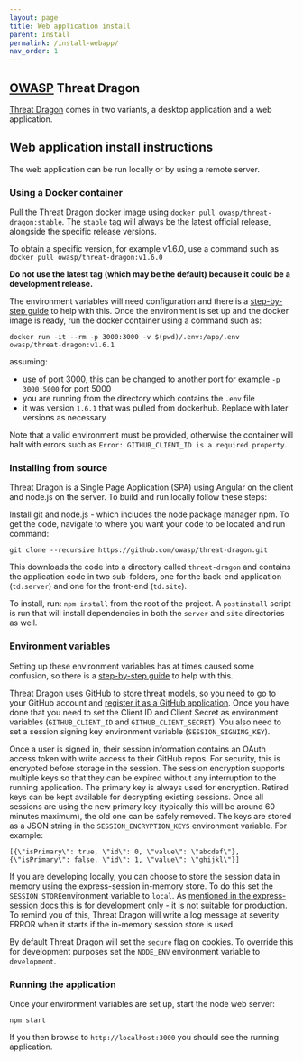 ```yaml
---
layout: page
title: Web application install
parent: Install
permalink: /install-webapp/
nav_order: 1
---
```


## [OWASP](https://www.owasp.org) Threat Dragon

[Threat Dragon](http://owasp.org/www-project-threat-dragon) comes in two variants,
a desktop application and a web application.

## Web application install instructions

The web application can be run locally or by using a remote server.

### Using a Docker container

Pull the Threat Dragon docker image using `docker pull owasp/threat-dragon:stable`.
The `stable` tag will always be the latest official release, alongside the specific release versions.

To obtain a specific version, for example v1.6.0, use a command such as `docker pull owasp/threat-dragon:v1.6.0`

**Do not use the latest tag (which may be the default) because it could be a development release.**

The environment variables will need configuration and there is a [step-by-step guide](/setup-env/) to help with this.
Once the environment is set up and the docker image is ready, run the docker container using a command such as:

```
docker run -it --rm -p 3000:3000 -v $(pwd)/.env:/app/.env owasp/threat-dragon:v1.6.1
```

assuming:

* use of port 3000, this can be changed to another port for example `-p 3000:5000` for port 5000
* you are running from the directory  which contains the `.env` file
* it was version `1.6.1` that was pulled from dockerhub. Replace with later versions as necessary

Note that a valid environment must  be provided, otherwise the container will halt with errors
such as `Error: GITHUB_CLIENT_ID is a required property`.

### Installing from source

Threat Dragon is a Single Page Application (SPA) using Angular on the client and node.js on the server.
To build and run locally follow these steps:

Install git and node.js - which includes the node package manager npm.
To get the code, navigate to where you want your code to be located and run command:

`git clone --recursive https://github.com/owasp/threat-dragon.git`

This downloads the code into a directory called `threat-dragon` and contains the application code in two sub-folders,
one for the back-end application (`td.server`) and one for the front-end (`td.site`).

To install, run: `npm install` from the root of the project.
A `postinstall` script is run that will install dependencies in both the `server` and `site` directories as well.

### Environment variables

Setting up these environment variables has at times caused some confusion,
so there is a [step-by-step guide](/setup-env/) to help with this. 

Threat Dragon uses GitHub to store threat models, so you need to go to your GitHub account and
[register it as a GitHub application](https://github.com/settings/applications/new).
Once you have done that you need to set the Client ID and Client Secret as environment variables
(`GITHUB_CLIENT_ID` and `GITHUB_CLIENT_SECRET`).
You also need to set a session signing key environment variable (`SESSION_SIGNING_KEY`).

Once a user is signed in, their session information contains an OAuth access token
with write access to their GitHub repos.
For security, this is encrypted before storage in the session.
The session encryption supports multiple keys so that they can be expired
without any interruption to the running application. The primary key is always used for encryption.
Retired keys can be kept available for decrypting existing sessions.
Once all sessions are using the new primary key (typically this will be around 60 minutes maximum),
the old one can be safely removed.
The keys are stored as a JSON string in  the `SESSION_ENCRYPTION_KEYS` environment variable. For example:

`[{\"isPrimary\": true, \"id\": 0, \"value\": \"abcdef\"}, {\"isPrimary\": false, \"id\": 1, \"value\": \"ghijkl\"}]`

If you are developing locally,
you can choose to store the session data in memory using the express-session in-memory store.
To do this set the `SESSION_STORE`environment variable to `local`.
As [mentioned in the express-session docs](https://github.com/expressjs/session) this is
for development only - it is not suitable for production.
To remind you of this, Threat Dragon will write a log message at severity ERROR when
it starts if the in-memory session store is used.

By default Threat Dragon will set the `secure` flag on cookies.
To override this for development purposes set the `NODE_ENV` environment variable to `development`.

### Running the application

Once your environment variables are set up, start the node web server:

`npm start`

If you then browse to `http://localhost:3000` you should see the running application.
